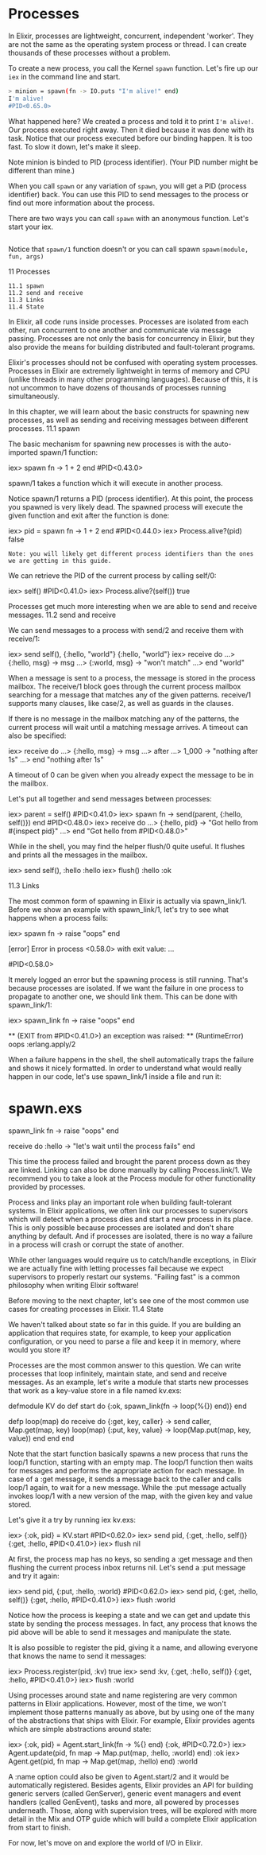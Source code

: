 Processes
====================
In Elixir, processes are lightweight, concurrent, independent 'worker'. They are not the same as the operating system process or thread. I can create thousands of these processes without a problem.

To create a new process, you call the Kernel `spawn` function. Let's fire up our `iex` in the command line and start.

```bash 
> minion = spawn(fn -> IO.puts "I'm alive!" end)
I'm alive!
#PID<0.65.0>
```

What happened here? We created a process and told it to print `I'm alive!`. Our process executed right away. Then it died because it was done with its task. Notice that our process executed before our binding happen. It is too fast. To slow it down, let's make it sleep. 


Note minion is binded to PID (process identifier). (Your PID number might be different than mine.) 



When you call `spawn` or any variation of `spawn`, you will get a PID (process identifier) back. You can use this PID to send messages to the process or find out more information about the process.

There are two ways you can call `spawn` with an anonymous function. Let's start your iex. 

```elixir 

```
Notice that `spawn/1` function doesn't 
or you can call spawn  `spawn(module, fun, args)`




11 Processes

    11.1 spawn
    11.2 send and receive
    11.3 Links
    11.4 State

In Elixir, all code runs inside processes. Processes are isolated from each other, run concurrent to one another and communicate via message passing. Processes are not only the basis for concurrency in Elixir, but they also provide the means for building distributed and fault-tolerant programs.

Elixir's processes should not be confused with operating system processes. Processes in Elixir are extremely lightweight in terms of memory and CPU (unlike threads in many other programming languages). Because of this, it is not uncommon to have dozens of thousands of processes running simultaneously.

In this chapter, we will learn about the basic constructs for spawning new processes, as well as sending and receiving messages between different processes.
11.1 spawn

The basic mechanism for spawning new processes is with the auto-imported spawn/1 function:

iex> spawn fn -> 1 + 2 end
#PID<0.43.0>

spawn/1 takes a function which it will execute in another process.

Notice spawn/1 returns a PID (process identifier). At this point, the process you spawned is very likely dead. The spawned process will execute the given function and exit after the function is done:

iex> pid = spawn fn -> 1 + 2 end
#PID<0.44.0>
iex> Process.alive?(pid)
false

    Note: you will likely get different process identifiers than the ones we are getting in this guide.

We can retrieve the PID of the current process by calling self/0:

iex> self()
#PID<0.41.0>
iex> Process.alive?(self())
true

Processes get much more interesting when we are able to send and receive messages.
11.2 send and receive

We can send messages to a process with send/2 and receive them with receive/1:

iex> send self(), {:hello, "world"}
{:hello, "world"}
iex> receive do
...>   {:hello, msg} -> msg
...>   {:world, msg} -> "won't match"
...> end
"world"

When a message is sent to a process, the message is stored in the process mailbox. The receive/1 block goes through the current process mailbox searching for a message that matches any of the given patterns. receive/1 supports many clauses, like case/2, as well as guards in the clauses.

If there is no message in the mailbox matching any of the patterns, the current process will wait until a matching message arrives. A timeout can also be specified:

iex> receive do
...>   {:hello, msg}  -> msg
...> after
...>   1_000 -> "nothing after 1s"
...> end
"nothing after 1s"

A timeout of 0 can be given when you already expect the message to be in the mailbox.

Let's put all together and send messages between processes:

iex> parent = self()
#PID<0.41.0>
iex> spawn fn -> send(parent, {:hello, self()}) end
#PID<0.48.0>
iex> receive do
...>   {:hello, pid} -> "Got hello from #{inspect pid}"
...> end
"Got hello from #PID<0.48.0>"

While in the shell, you may find the helper flush/0 quite useful. It flushes and prints all the messages in the mailbox.

iex> send self(), :hello
:hello
iex> flush()
:hello
:ok

11.3 Links

The most common form of spawning in Elixir is actually via spawn_link/1. Before we show an example with spawn_link/1, let's try to see what happens when a process fails:

iex> spawn fn -> raise "oops" end

[error] Error in process <0.58.0> with exit value: ...

#PID<0.58.0>

It merely logged an error but the spawning process is still running. That's because processes are isolated. If we want the failure in one process to propagate to another one, we should link them. This can be done with spawn_link/1:

iex> spawn_link fn -> raise "oops" end

** (EXIT from #PID<0.41.0>) an exception was raised:
    ** (RuntimeError) oops
        :erlang.apply/2

When a failure happens in the shell, the shell automatically traps the failure and shows it nicely formatted. In order to understand what would really happen in our code, let's use spawn_link/1 inside a file and run it:

# spawn.exs
spawn_link fn -> raise "oops" end

receive do
  :hello -> "let's wait until the process fails"
end

This time the process failed and brought the parent process down as they are linked. Linking can also be done manually by calling Process.link/1. We recommend you to take a look at the Process module for other functionality provided by processes.

Process and links play an important role when building fault-tolerant systems. In Elixir applications, we often link our processes to supervisors which will detect when a process dies and start a new process in its place. This is only possible because processes are isolated and don't share anything by default. And if processes are isolated, there is no way a failure in a process will crash or corrupt the state of another.

While other languages would require us to catch/handle exceptions, in Elixir we are actually fine with letting processes fail because we expect supervisors to properly restart our systems. "Failing fast" is a common philosophy when writing Elixir software!

Before moving to the next chapter, let's see one of the most common use cases for creating processes in Elixir.
11.4 State

We haven't talked about state so far in this guide. If you are building an application that requires state, for example, to keep your application configuration, or you need to parse a file and keep it in memory, where would you store it?

Processes are the most common answer to this question. We can write processes that loop infinitely, maintain state, and send and receive messages. As an example, let's write a module that starts new processes that work as a key-value store in a file named kv.exs:

defmodule KV do
  def start do
    {:ok, spawn_link(fn -> loop(%{}) end)}
  end

  defp loop(map) do
    receive do
      {:get, key, caller} ->
        send caller, Map.get(map, key)
        loop(map)
      {:put, key, value} ->
        loop(Map.put(map, key, value))
    end
  end
end

Note that the start function basically spawns a new process that runs the loop/1 function, starting with an empty map. The loop/1 function then waits for messages and performs the appropriate action for each message. In case of a :get message, it sends a message back to the caller and calls loop/1 again, to wait for a new message. While the :put message actually invokes loop/1 with a new version of the map, with the given key and value stored.

Let's give it a try by running iex kv.exs:

iex> {:ok, pid} = KV.start
#PID<0.62.0>
iex> send pid, {:get, :hello, self()}
{:get, :hello, #PID<0.41.0>}
iex> flush
nil

At first, the process map has no keys, so sending a :get message and then flushing the current process inbox returns nil. Let's send a :put message and try it again:

iex> send pid, {:put, :hello, :world}
#PID<0.62.0>
iex> send pid, {:get, :hello, self()}
{:get, :hello, #PID<0.41.0>}
iex> flush
:world

Notice how the process is keeping a state and we can get and update this state by sending the process messages. In fact, any process that knows the pid above will be able to send it messages and manipulate the state.

It is also possible to register the pid, giving it a name, and allowing everyone that knows the name to send it messages:

iex> Process.register(pid, :kv)
true
iex> send :kv, {:get, :hello, self()}
{:get, :hello, #PID<0.41.0>}
iex> flush
:world

Using processes around state and name registering are very common patterns in Elixir applications. However, most of the time, we won't implement those patterns manually as above, but by using one of the many of the abstractions that ships with Elixir. For example, Elixir provides agents which are simple abstractions around state:

iex> {:ok, pid} = Agent.start_link(fn -> %{} end)
{:ok, #PID<0.72.0>}
iex> Agent.update(pid, fn map -> Map.put(map, :hello, :world) end)
:ok
iex> Agent.get(pid, fn map -> Map.get(map, :hello) end)
:world

A :name option could also be given to Agent.start/2 and it would be automatically registered. Besides agents, Elixir provides an API for building generic servers (called GenServer), generic event managers and event handlers (called GenEvent), tasks and more, all powered by processes underneath. Those, along with supervision trees, will be explored with more detail in the Mix and OTP guide which will build a complete Elixir application from start to finish.

For now, let's move on and explore the world of I/O in Elixir.

